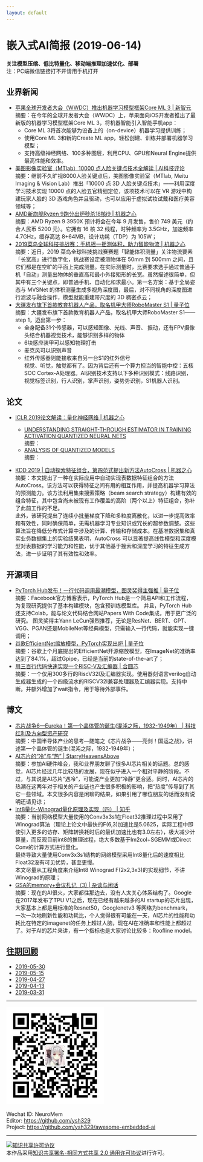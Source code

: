 ```yaml
---
layout: default
---
```


# 嵌入式AI简报 (2019-06-14)

**关注模型压缩、低比特量化、移动端推理加速优化、部署**  
<font>注：PC端微信链接打不开请用手机打开</font>


## 业界新闻

- [苹果全球开发者大会（WWDC）推出机器学习模型框架Core ML 3 | 新智元](https://mp.weixin.qq.com/s?timestamp=1560481692&src=3&ver=1&signature=yNVf1RZQFqEBhews4DDtYSYKshLzg4qN1CCvzH-lV6PCI11t42zUdjAGoO49cK9k4Car2KDxAdoG72*8wfi5NY4vTZDcPrL4z9BGkDq2pVXHle5D*LvvRbIAqlgDl-jSeQ8yIgOxmwETA0H1OB1GaHMTvlFyKXWdQvpI0-fbsWA=)  
摘要：在今年的全球开发者大会（WWDC）上，苹果面向iOS开发者推出了最新版的机器学习模型框架Core ML 3，将机器智能引入智能手机app：
  - Core ML 3将首次能够为设备上的（on-device）机器学习提供训练；  
  - 使用Core ML 3和新的Create ML app，轻松创建、训练并部署机器学习模型；  
  - 支持高级神经网络、100多种图层，利用CPU、GPU和Neural Engine提供最高性能和效率。  
- [美图影像实验室（MTlab）10000 点人脸关键点技术全解读 | AI科技评论](https://mp.weixin.qq.com/s/AQ4cy1EKHsK5mQWMml2KRg)  
摘要：继前不久旷视8000人脸关键点后，美图影像实验室（MTlab, Meitu Imaging & Vision Lab）推出「10000 点 3D 人脸关键点技术」——利用深度学习技术实现 10000 点的人脸五官精细定位，该项技术可以在 VR 游戏中构建玩家人脸的 3D 游戏角色并且驱动，也可以应用于虚拟试妆试戴和医疗美容领域等；  
- [AMD新旗舰Ryzen 9跑分出炉秒杀18核i9 | 机器之心](https://mp.weixin.qq.com/s?timestamp=1560479068&src=3&ver=1&signature=3JVpRi0J0vxuEGY2PslfHHUnA4WYakTdIp*y-jauLrTJsBVuF*VnefF4uscD5sQ0FXYFCpZN5PYsNKfA3ivcyJawuNo2rdnMmlqO55xwLhB*AoL5uBnKcUNRD-A2xN3nkN-fvJU9hivNYeZ75TjGWVPRuB2qw-xBfOsJwMLesu4=)  
摘要：AMD Ryzen 9 3950X 预计将会在今年 9 月发售，售价 749 美元（约合人民币 5200 元）。它拥有 16 核 32 线程，时钟频率为 3.5GHz，加速频率 4.7GHz，缓存高达 8+64MB，设计功耗（TDP）为 105W；  
- [2019菜鸟全球科技挑战赛：手机摇一摇测体积，助力智能物流 | 机器之心](https://mp.weixin.qq.com/s?timestamp=1560479068&src=3&ver=1&signature=3JVpRi0J0vxuEGY2PslfHHUnA4WYakTdIp*y-jauLrTJsBVuF*VnefF4uscD5sQ0FXYFCpZN5PYsNKfA3ivcyJNpio7upl1ZDAd9KOx0*3IPtXh6QPFxWvmiYsXh4zXtDe-llXjA-0USgSolFOwLvDjorZD*RBGSVUMNTZDtPvg=)  
摘要：近日，2019 菜鸟全球科技挑战赛赛题「智能体积测量」关注物流要素「长宽高」进行数字化，挑战赛设定被测物体在 50mm 到 500mm 之间，且它们都是在空旷的平面上完成测量。在实际测量时，比赛要求选手通过普通手机「自动」测量出物体的垂直高和最小外接矩形的长宽。虽然描述很简单，但其中有三个关键点，即普通手机、自动化和求最小。第一名方案：基于全局姿态与 MVSNet 的体积测量生成多视角深度图，最后，对不同视角的深度图进行滤波与融合操作，模型就能重建带尺度的 3D 稠密点云；  
- [大疆发布旗下首款教育机器人产品，取名机甲大师RoboMaster S1 | 量子位](https://mp.weixin.qq.com/s?timestamp=1560480530&src=3&ver=1&signature=yNVf1RZQFqEBhews4DDtYQx*QGSs0riA2Ye7oxfKwk9pS482AhsxU8XldhJZYurVbRMIhYCNN6MKV4FvDzrgmjFlPPgP-EOe7mQ*jszS5EkJuSUrF5tcekGXZED3QDhqNu8Bix2gsnmG3ytUBpAHviE5ztrFbuEEphKdaWykXko=)  
摘要：大疆发布旗下首款教育机器人产品，取名机甲大师RoboMaster S1——step 1，迈出第一步：
    - 全身配备31个传感器，可以感知图像、光线、声音、 振动，还有FPV摄像头结合机器视觉技术，能够识别多样的物体
    - 6块感应装甲可以感知物理打击
    - 麦克风可以识别声音
    - 红外传感器则能接收来自另一台S1的红外信号  
视觉、听觉，触觉都有了。因为背后还有一个算力担当的智能中控：五核SOC Cortex-A处理器。AI识别技术支持以下多种识别模式：线路识别，视觉标签识别，行人识别，掌声识别，姿势势识别，S1机器人识别。

## 论文

- [ICLR 2019论文解读：量化神经网络 | 机器之心](https://mp.weixin.qq.com/s?timestamp=1560479068&src=3&ver=1&signature=3JVpRi0J0vxuEGY2PslfHHUnA4WYakTdIp*y-jauLrTJsBVuF*VnefF4uscD5sQ0FXYFCpZN5PYsNKfA3ivcyJawuNo2rdnMmlqO55xwLhB2N7viKEZkP5AryeqOM1XsogdmUQDFmhTUGPlwOXN9rrqSFzMceYv9PXr*g7PcOVg=)  
    - [UNDERSTANDING STRAIGHT-THROUGH ESTIMATOR IN TRAINING ACTIVATION QUANTIZED NEURAL NETS](https://openreview.net/pdf?id=Skh4jRcKQ)  
    摘要：
    - [ANALYSIS OF QUANTIZED MODELS](https://openreview.net/pdf?id=ryM_IoAqYX)  
    摘要：
    
- [KDD 2019 | 自动探索特征组合，第四范式提出新方法AutoCross | 机器之心](https://mp.weixin.qq.com/s?timestamp=1560479068&src=3&ver=1&signature=3JVpRi0J0vxuEGY2PslfHHUnA4WYakTdIp*y-jauLrTJsBVuF*VnefF4uscD5sQ0FXYFCpZN5PYsNKfA3ivcyNGC6RPgmx-MrdVfe09jj4I818hvNf7l7mrQTiF8VVQrxJwXlp*CP6pO*MxVUmcm-TJaBKe7pmppcIPBUgtQT-4=)  
摘要：本文提出了一种在实际应用中自动实现表数据特征组合的方法 AutoCross。该方法可以获得特征之间有用的相互作用，并提高机器学习算法的预测能力。该方法利用集束搜索策略（beam search strategy）构建有效的组合特征，其中包含尚未被现有工作覆盖的高阶（两个以上）特征组合，弥补了此前工作的不足。  
此外，该研究提出了连续小批量梯度下降和多粒度离散化，以进一步提高效率和有效性，同时确保简单，无需机器学习专业知识或冗长的超参数调整。这些算法旨在降低分布式计算中涉及的计算、传输和存储成本。在基准数据集和真实业务数据集上的实验结果表明，AutoCross 可以显著提高线性模型和深度模型对表数据的学习能力和性能，优于其他基于搜索和深度学习的特征生成方法，进一步证明了其有效性和效率。

## 开源项目

- [PyTorch Hub发布！一行代码调用最潮模型，图灵奖得主强推 | 量子位](https://mp.weixin.qq.com/s?timestamp=1560480530&src=3&ver=1&signature=yNVf1RZQFqEBhews4DDtYQx*QGSs0riA2Ye7oxfKwk9pS482AhsxU8XldhJZYurVbRMIhYCNN6MKV4FvDzrgml4eknBZStJkCJaPkqueEAZw20UlF5Wb4Bf5dUz*9BfA7WF9Ep*p5rhUWvocwZhaTS6hzlsEDblKkdTTfX8mM0E=)  
摘要：Facebook官方博客表示，PyTorch Hub是一个简易API和工作流程，为复现研究提供了基本构建模块，包含预训练模型库。
并且，PyTorch Hub还支持Colab，能与论文代码结合网站Papers With Code集成，用于更广泛的研究。
图灵奖得主Yann LeCun强烈推荐，无论是ResNet、BERT、GPT、VGG、PGAN还是MobileNet等经典模型，只需输入一行代码，就能实现一键调用；
- [谷歌EfficientNet缩放模型，PyTorch实现出炉 | 量子位](https://mp.weixin.qq.com/s?timestamp=1560480530&src=3&ver=1&signature=yNVf1RZQFqEBhews4DDtYQx*QGSs0riA2Ye7oxfKwk9pS482AhsxU8XldhJZYurVbRMIhYCNN6MKV4FvDzrgmtmIHgxdovYQpLjGuL83MBFIMs3TU6dVusYh57qH8sWPtNHHHfLHSj1*EvvlyKlnULW5am3CmZefwtPoRmBRp74=)  
摘要：谷歌上个月底提出的EfficientNet开源缩放模型，在ImageNet的准确率达到了84.1%，超过Gpipe，已经是当前的state-of-the-art了；  
- [用三百行代码快速实现一个RISC-V及汇编器 | 合圆芯](https://mp.weixin.qq.com/s/ayr5cPsUJLt0scgYJBdRjQ)  
摘要：一个仅用300多行的RiscV32I及汇编器实现。使用器刻语言verilog自动生成器生成的一个四级流水的RISCV32I兼容处理器及汇编器实现。支持中断。并额外增加了wait指令，用于等待外部事件。  


## 博文


- [芯片战争6—Eureka！第一个晶体管的诞生(混沌之际，1932-1949年） | 科技红利及方向型资产研究](https://mp.weixin.qq.com/s/VPSmEeqz7kcNkxP6w34RDA)  
摘要：中国半导体产业的思考—随笔之《芯片战争——亮剑！国运之战》，讲述第一个晶体管的诞生(混沌之际，1932-1949年）；  
- [AI芯片的“冷”与“热” | StarryHeavensAbove](https://mp.weixin.qq.com/s/Q6tpWRhMStmtqpr6NO9lRA)  
摘要：参加AI硬件峰会，我和业界朋友聊了很多AI芯片相关的话题。总的感觉，AI芯片经过几年比较热的发展，现在似乎进入一个相对平静的阶段。不过，与其说是AI芯片“遇冷”，可能说产业更加“冷静”更合适。同时，AI芯片的热潮在这两年对于相关的产业链也产生很多积极的影响，把“热度”传导到了其它一些领域。本文很多内容是闲聊的结果，如果引用了哪位朋友的话而没有说明还请见谅；  
- [Int8量化-Winograd量化原理及实现（四） | 知乎](https://zhuanlan.zhihu.com/p/67718316)  
摘要：当前网络模型大量使用的Conv3x3s1在Float32推理过程中采用了Winograd算法（理论上论文中最快的F(6,3)加速比是5.0625，实际工程中即使引入更多的访存、矩阵转换耗时后的最优加速比也有3.0左右），极大减少计算量，而反观目前int8的推理过程，绝大多数基于Im2col+SGEMM或Direct Conv的计算方式进行量化。  
最终导致大量使用Conv3x3s1结构的网络模型采用Int8量化后的速度相比Float32没有可见优势，甚至更慢。  
本文尽量从工程角度来介绍Int8 Winograd F(2x2,3x3)的实现细节，不讲Winograd的原理；  
- [GSA的memory+会议札记（3) | 杂谈与闲话](https://mp.weixin.qq.com/s/Ccrk3SLqdLlHk1PnBpxlFg)  
摘要：现在的AI很火，大家都往那边去，没有人太关心体系结构了。Google在2017年发布了TPU V1之后，现在已经有越来越多的AI startup的芯片出现，大家基本上都是用标准的Resnet50，Googlenetv3 等网络为benchmark， 一次一次地刷新性能和功耗比，个人觉得很有可能在一天，AI芯片的性能和功耗比在特定的imagenet的任务上超过人脑，现在AI在准确率和性能上都超过了。对于AI的芯片来讲，有一个指标也是大家讨论比较多：Roofline model。


## [往期回顾](https://github.com/ysh329/awesome-embedded-ai)

- [2019-05-30](https://github.com/ysh329/awesome-embedded-ai/blob/master/embedded-ai-report/2019-05-30.md)  
- [2019-05-15](https://github.com/ysh329/awesome-embedded-ai/blob/master/embedded-ai-report/2019-05-15.md)  
- [2019-04-27](https://github.com/ysh329/awesome-embedded-ai/blob/master/embedded-ai-report/2019-04-27.md)  
- [2019-04-13](https://github.com/ysh329/awesome-embedded-ai/blob/master/embedded-ai-report/2019-04-13.md)  
- [2019-03-31](https://github.com/ysh329/awesome-embedded-ai/blob/master/embedded-ai-report/2019-03-31.md)  

----

![wechat_qrcode](../wechat_qrcode.jpg)

Wechat ID: NeuroMem  
Editor: https://github.com/ysh329  
Project: https://github.com/ysh329/awesome-embedded-ai  

----

<a rel="license" href="http://creativecommons.org/licenses/by-sa/2.0/"><img alt="知识共享许可协议" style="border-width:0" src="https://i.creativecommons.org/l/by-sa/2.0/88x31.png" /></a><br />本作品采用<a rel="license" href="http://creativecommons.org/licenses/by-sa/2.0/">知识共享署名-相同方式共享 2.0 通用许可协议</a>进行许可。

